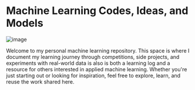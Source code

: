 # Machine Learning Codes, Ideas, and Models
![image](https://github.com/user-attachments/assets/868c1825-b66c-4d9d-8859-4ccb88a9bb4c)

Welcome to my personal machine learning repository.
This space is where I document my learning journey through competitions, side projects, and experiments with real-world data is also is both a learning log and a resource for others interested in applied machine learning. Whether you're just starting out or looking for inspiration, feel free to explore, learn, and reuse the work shared here.

